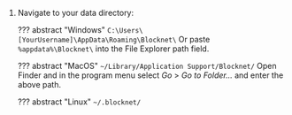 1. Navigate to your data directory:

	??? abstract "Windows"
		```
		C:\Users\[YourUsername]\AppData\Roaming\Blocknet\
		```
		Or paste `%appdata%\Blocknet\` into the File Explorer path field.
	
	??? abstract "MacOS"
		```
		~/Library/Application Support/Blocknet/
		```
		Open Finder and in the program menu select *Go* > *Go to Folder...* and enter the above path.

	??? abstract "Linux"
		```
		~/.blocknet/
		```
